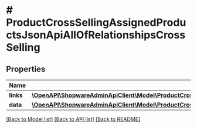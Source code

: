# # ProductCrossSellingAssignedProductsJsonApiAllOfRelationshipsCrossSelling

## Properties

Name | Type | Description | Notes
------------ | ------------- | ------------- | -------------
**links** | [**\OpenAPI\ShopwareAdminApiClient\Model\ProductCrossSellingAssignedProductsJsonApiAllOfRelationshipsCrossSellingLinks**](ProductCrossSellingAssignedProductsJsonApiAllOfRelationshipsCrossSellingLinks.md) |  | [optional]
**data** | [**\OpenAPI\ShopwareAdminApiClient\Model\ProductCrossSellingAssignedProductsJsonApiAllOfRelationshipsCrossSellingData**](ProductCrossSellingAssignedProductsJsonApiAllOfRelationshipsCrossSellingData.md) |  | [optional]

[[Back to Model list]](../../README.md#models) [[Back to API list]](../../README.md#endpoints) [[Back to README]](../../README.md)
